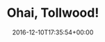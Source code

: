 ---
coordinates:
  type: Point
  coordinates:
  - '11.5503934'
  - '48.1345752'
retweeted: false
source: <a href="http://klinkerapps.com" rel="nofollow">Talon (Plus)</a>
entities:
  user_mentions: []
  urls: []
  symbols: []
  media:
  - expanded_url: https://twitter.com/bascht/status/807639992948457472/photo/1
    indices:
    - '16'
    - '39'
    url: https://t.co/S3QGhTuTYi
    media_url: http://pbs.twimg.com/media/CzVQSbqWQAA5vCX.jpg
    id_str: '807639985776115712'
    id: '807639985776115712'
    media_url_https: https://pbs.twimg.com/media/CzVQSbqWQAA5vCX.jpg
    sizes:
      large:
        w: '2000'
        h: '1500'
        resize: fit
      small:
        w: '680'
        h: '510'
        resize: fit
      thumb:
        w: '150'
        h: '150'
        resize: crop
      medium:
        w: '1200'
        h: '900'
        resize: fit
    type: photo
    display_url: pic.twitter.com/S3QGhTuTYi
  hashtags: []
display_text_range:
- '0'
- '39'
favorite_count: '1'
geo:
  type: Point
  coordinates:
  - '48.1345752'
  - '11.5503934'
id_str: '807639992948457472'
truncated: false
retweet_count: '0'
id: '807639992948457472'
possibly_sensitive: false
created_at: Sat Dec 10 17:35:54 +0000 2016
favorited: false
full_text: Ohai, Tollwood!
lang: en
extended_entities:
  media:
  - expanded_url: https://twitter.com/bascht/status/807639992948457472/photo/1
    indices:
    - '16'
    - '39'
    url: https://t.co/S3QGhTuTYi
    media_url: http://pbs.twimg.com/media/CzVQSbqWQAA5vCX.jpg
    id_str: '807639985776115712'
    id: '807639985776115712'
    media_url_https: https://pbs.twimg.com/media/CzVQSbqWQAA5vCX.jpg
    sizes:
      large:
        w: '2000'
        h: '1500'
        resize: fit
      small:
        w: '680'
        h: '510'
        resize: fit
      thumb:
        w: '150'
        h: '150'
        resize: crop
      medium:
        w: '1200'
        h: '900'
        resize: fit
    type: photo
    display_url: pic.twitter.com/S3QGhTuTYi
tags:
- pesos:twitter
date: '2016-12-10T17:35:54+00:00'
src: https://twitter.com/bascht/status/807639992948457472
original_url: https://twitter.com/bascht/status/807639992948457472
type: twitter_tweet
media_url: https://img.bascht.com/twitter/pbs.twimg.com/media/CzVQSbqWQAA5vCX.jpg
text: Ohai, Tollwood!
title: Ohai, Tollwood!

---